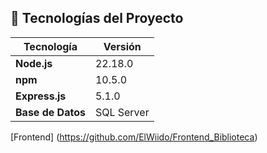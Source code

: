 ## 🚀 Tecnologías del Proyecto

| Tecnología   | Versión   |
|--------------|-----------|
| **Node.js**  | 22.18.0   |
| **npm**      | 10.5.0    |
| **Express.js** | 5.1.0   |
| **Base de Datos** | SQL Server |


[Frontend] (https://github.com/ElWiido/Frontend_Biblioteca)